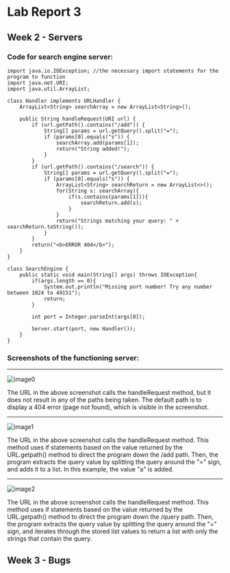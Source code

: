 # Lab Report 3

## Week 2 - Servers

### Code for search engine server:
```
import java.io.IOException; //the necessary import statements for the program to function
import java.net.URI;
import java.util.ArrayList;

class Handler implements URLHandler {
    ArrayList<String> searchArray = new ArrayList<String>();

    public String handleRequest(URI url) {
        if (url.getPath().contains("/add")) {
            String[] params = url.getQuery().split("=");
            if (params[0].equals("s")) {
                searchArray.add(params[1]);
                return("String added!");
            }
        }
        if (url.getPath().contains("/search")) {
            String[] params = url.getQuery().split("=");
            if (params[0].equals("s")) {
                ArrayList<String> searchReturn = new ArrayList<>();
                for(String s: searchArray){
                    if(s.contains(params[1])){
                        searchReturn.add(s);
                    }
                }
                return("Strings matching your query: " + searchReturn.toString());
            }
        }
        return("<b>ERROR 404</b>");
    }
}

class SearchEngine {
    public static void main(String[] args) throws IOException{
        if(args.length == 0){
            System.out.println("Missing port number! Try any number between 1024 to 49151");
            return;
        }

        int port = Integer.parseInt(args[0]);

        Server.start(port, new Handler());
    }
}

```
### Screenshots of the functioning server:

---

![image0](week2pictures/0.png)

The URL in the above screenshot calls the handleRequest method, but it does not result in any of the paths being taken. The default path is to display a 404 error (page not found), which is visible in the screenshot.

---

![image1](week2pictures/1.png)

The URL in the above screenshot calls the handleRequest method. This method uses if statements based on the value returned by the URL.getpath() method to direct the program down the /add path. Then, the program extracts the query value by splitting the query around the "=" sign, and adds it to a list. In this example, the value "a" is added.

---

![image2](week2pictures/2.png)

The URL in the above screenshot calls the handleRequest method. This method uses if statements based on the value returned by the URL.getpath() method to direct the program down the /query path. Then, the program extracts the query value by splitting the query around the "=" sign, and iterates through the stored list values to return a list with only the strings that contain the query.

## Week 3 - Bugs

